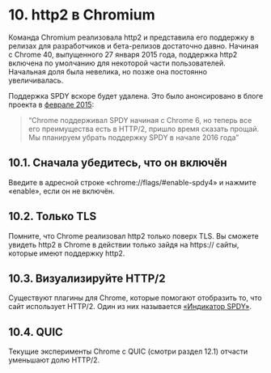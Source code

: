 # 10. http2 в Chromium

Команда Chromium реализовала http2 и представила его поддержку в релизах для
разработчиков и бета-релизов достаточно давно. Начиная с Chrome 40, выпущенного
27 января 2015 года, поддержка http2 включена по умолчанию для некоторой части
пользователей. Начальная доля была невелика, но позже она постоянно
увеличивалась.

Поддержка SPDY вскоре будет удалена. Это было анонсировано в блоге проекта в
[феврале
2015](https://blog.chromium.org/2015/02/hello-http2-goodbye-spdy.html):

> “Chrome поддерживал SPDY начиная с Chrome 6, но теперь все его преимущества
> есть в HTTP/2, пришло время сказать прощай. Мы планируем убрать поддержку
> SPDY в начале 2016 года”

## 10.1. Сначала убедитесь, что он включён

Введите в адресной строке «chrome://flags/#enable-spdy4» и нажмите «enable»,
если он не включён.

## 10.2. Только TLS

Помните, что Chrome реализовал http2 только поверх TLS. Вы сможете увидеть
http2 в Chrome в действии только зайдя на https:// сайты, которые имеют
поддержку http2.

## 10.3. Визуализируйте HTTP/2

Существуют плагины для Chrome, которые помогают отобразить то, что сайт
использует HTTP/2. Один из них называется [«Индикатор
SPDY»](https://chrome.google.com/webstore/detail/spdy-indicator/mpbpobfflnpcgagjijhmgnchggcjblin).

## 10.4. QUIC

Текущие эксперименты Chrome с QUIC (смотри раздел 12.1) отчасти уменьшают долю HTTP/2.
